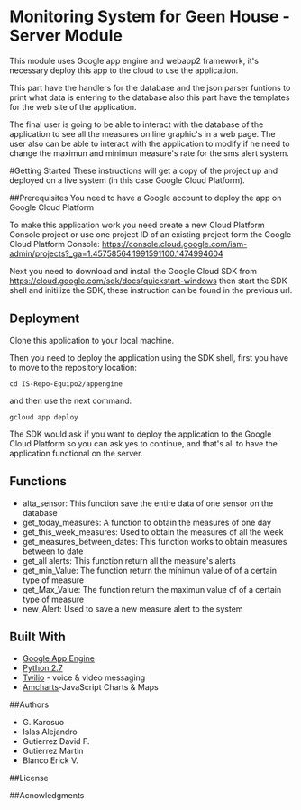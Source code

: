 # Monitoring System for Geen House - Server Module
This module uses Google app engine and webapp2 framework, it's necessary deploy this app to the cloud to use the application.

This part have the handlers for the database and the json parser funtions to print what data is entering to the database also
this part have the templates for the web site of the application.

The final user is going to be able to interact with the database of the application to see all the measures on line graphic's in a web page. The user also can be able to interact with the application to modify if he need to change the maximun and minimun measure's rate for the sms alert system.

#Getting Started
These instructions will get a copy of the project up and deployed on a live system (in this case Google Cloud Platform).

##Prerequisites
You need to have a Google account to deploy the app on Google Cloud Platform

To make this application work you need create a new Cloud Platform Console project or use one project ID of an existing project form the Google Cloud Platform Console: https://console.cloud.google.com/iam-admin/projects?_ga=1.45758564.1991591100.1474994604

Next you need to download and install the Google Cloud SDK from https://cloud.google.com/sdk/docs/quickstart-windows then start the SDK shell and initilize the SDK, these instruction can be found in the previous url.

## Deployment
Clone this application to your local machine.

Then you need to deploy the application using the SDK shell, first you have to move to the repository location:

```
cd IS-Repo-Equipo2/appengine
```

and then use the next command: 

 ```
 gcloud app deploy
```
The SDK would ask if you want to deploy the application to the Google Cloud Platform so you can ask yes to continue, and that's all to have the application functional on the server.

## Functions

- alta_sensor: This function save the entire data of one sensor on the database
- get_today_measures: A function to obtain the measures of one day
- get_this_week_measures: Used to obtain the measures of all the week
- get_measures_between_dates: This function works to obtain measures between to date
- get_all alerts: This function return all the measure's alerts 
- get_min_Value: The function return the minimun value of of a certain type of measure
- get_Max_Value: The function return the maximun value of of a certain type of measure
- new_Alert: Used to save a new measure alert to the system

## Built With
* [Google App Engine](https://cloud.google.com/appengine/docs)
* [Python 2.7](https://www.python.org/download/releases/2.7/)
* [Twilio](https://www.twilio.com/) - voice & video messaging
* [Amcharts](https://www.amcharts.com/)-JavaScript Charts & Maps
	
##Authors
 - G. Karosuo
 - Islas Alejandro
 - Gutierrez David F.
 - Gutierrez Martin
 - Blanco Erick V.
 
##License

##Acnowledgments

